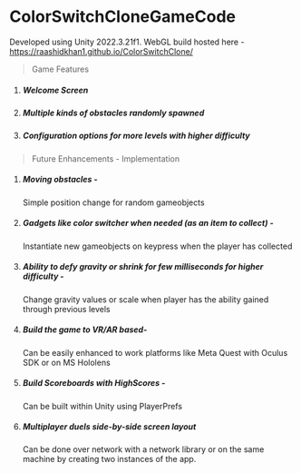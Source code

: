 # ColorSwitchCloneGameCode
Developed using Unity 2022.3.21f1. WebGL build hosted here - https://raashidkhan1.github.io/ColorSwitchClone/

> Game Features
1. ##### Welcome Screen
2. ##### Multiple kinds of obstacles randomly spawned
3. ##### Configuration options for more levels with higher difficulty

> Future Enhancements - Implementation
1. ##### Moving obstacles - 
    Simple position change for random gameobjects
2. ##### Gadgets like color switcher when needed (as an item to collect) - 
    Instantiate new gameobjects on keypress when the player has collected
3. ##### Ability to defy gravity or shrink for few milliseconds for higher difficulty - 
    Change gravity values or scale when player has the ability gained through previous levels
4. ##### Build the game to VR/AR based- 
    Can be easily enhanced to work platforms like Meta Quest with Oculus SDK or on MS Hololens
5. ##### Build Scoreboards with HighScores - 
    Can be built within Unity using PlayerPrefs
6. ##### Multiplayer duels side-by-side screen layout
    Can be done over network with a network library or on the same machine by creating two instances of the app.




